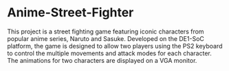 # Anime-Street-Fighter

This project is a street fighting game featuring iconic characters from popular anime series, Naruto and Sasuke. Developed on the DE1-SoC platform, the game is designed to allow two players using the PS2 keyboard to control the multiple movements and attack modes for each character. The animations for two characters are displayed on a VGA monitor.

